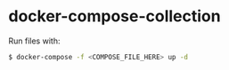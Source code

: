 # docker-compose-collection

Run files with:
```bash
$ docker-compose -f <COMPOSE_FILE_HERE> up -d
```
